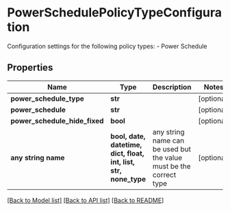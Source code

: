 # PowerSchedulePolicyTypeConfiguration

Configuration settings for the following policy types: - Power Schedule 

## Properties
Name | Type | Description | Notes
------------ | ------------- | ------------- | -------------
**power_schedule_type** | **str** |  | [optional] 
**power_schedule** | **str** |  | [optional] 
**power_schedule_hide_fixed** | **bool** |  | [optional] 
**any string name** | **bool, date, datetime, dict, float, int, list, str, none_type** | any string name can be used but the value must be the correct type | [optional]

[[Back to Model list]](../README.md#documentation-for-models) [[Back to API list]](../README.md#documentation-for-api-endpoints) [[Back to README]](../README.md)


